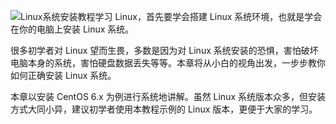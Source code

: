 ![](http://c.biancheng.net/uploads/allimg/190313/2-1Z313093429449.gif "Linux系统安装教程")学习 Linux，首先要学会搭建 Linux 系统环境，也就是学会在你的电脑上安装 Linux 系统。

很多初学者对 Linux 望而生畏，多数是因为对 Linux 系统安装的恐惧，害怕破坏电脑本身的系统，害怕硬盘数据丢失等等。本章将从小白的视角出发，一步步教你如何正确安装 Linux 系统。

本章以安装 CentOS 6.x 为例进行系统地讲解。虽然 Linux 系统版本众多，但安装方式大同小异，建议初学者使用本教程示例的 Linux 版本，更便于大家的学习。

